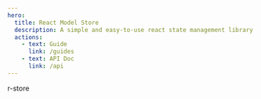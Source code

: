 ```yaml
---
hero:
  title: React Model Store
  description: A simple and easy-to-use react state management library
  actions:
    - text: Guide
      link: /guides
    - text: API Doc
      link: /api
---
```


r-store
